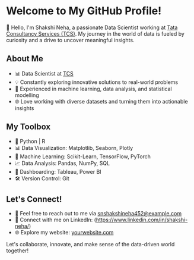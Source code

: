 # Welcome to My GitHub Profile!

👋 Hello, I'm Shakshi Neha, a passionate Data Scientist working at [Tata Consultancy Services (TCS)](https://www.tcs.com/). My journey in the world of data is fueled by curiosity and a drive to uncover meaningful insights.

## About Me

- 📊 Data Scientist at [TCS](https://www.tcs.com/)
- 💡 Constantly exploring innovative solutions to real-world problems
- 🤖 Experienced in machine learning, data analysis, and statistical modelling
- 🌐 Love working with diverse datasets and turning them into actionable insights

## My Toolbox

- 🐍 Python | R
- 📊 Data Visualization: Matplotlib, Seaborn, Plotly
- 🧠 Machine Learning: Scikit-Learn, TensorFlow, PyTorch
- 📈 Data Analysis: Pandas, NumPy, SQL
- 🎨 Dashboarding: Tableau, Power BI
- 🛠 Version Control: Git

## Let's Connect!

- 📧 Feel free to reach out to me via [snshakshineha452@example.com](mailto:snshakshineha452@example.com)
- 💼 Connect with me on LinkedIn: (https://www.linkedin.com/in/shakshi-neha/)
- 🌐 Explore my website: [yourwebsite.com](https://www.yourwebsite.com/)

Let's collaborate, innovate, and make sense of the data-driven world together!

